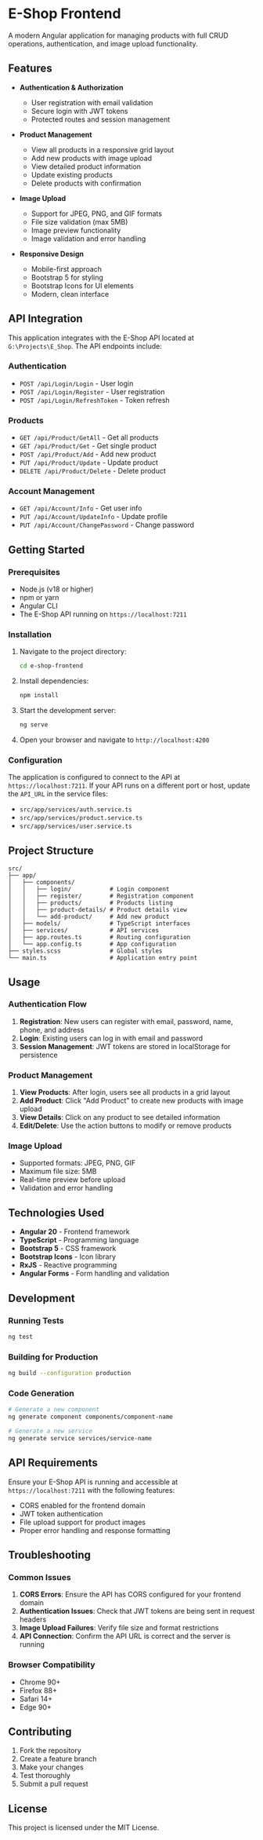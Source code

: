 # E-Shop Frontend

A modern Angular application for managing products with full CRUD operations, authentication, and image upload functionality.

## Features

- **Authentication & Authorization**

  - User registration with email validation
  - Secure login with JWT tokens
  - Protected routes and session management

- **Product Management**

  - View all products in a responsive grid layout
  - Add new products with image upload
  - View detailed product information
  - Update existing products
  - Delete products with confirmation

- **Image Upload**

  - Support for JPEG, PNG, and GIF formats
  - File size validation (max 5MB)
  - Image preview functionality
  - Image validation and error handling

- **Responsive Design**
  - Mobile-first approach
  - Bootstrap 5 for styling
  - Bootstrap Icons for UI elements
  - Modern, clean interface

## API Integration

This application integrates with the E-Shop API located at `G:\Projects\E_Shop`. The API endpoints include:

### Authentication

- `POST /api/Login/Login` - User login
- `POST /api/Login/Register` - User registration
- `POST /api/Login/RefreshToken` - Token refresh

### Products

- `GET /api/Product/GetAll` - Get all products
- `GET /api/Product/Get` - Get single product
- `POST /api/Product/Add` - Add new product
- `PUT /api/Product/Update` - Update product
- `DELETE /api/Product/Delete` - Delete product

### Account Management

- `GET /api/Account/Info` - Get user info
- `PUT /api/Account/UpdateInfo` - Update profile
- `PUT /api/Account/ChangePassword` - Change password

## Getting Started

### Prerequisites

- Node.js (v18 or higher)
- npm or yarn
- Angular CLI
- The E-Shop API running on `https://localhost:7211`

### Installation

1. Navigate to the project directory:

   ```bash
   cd e-shop-frontend
   ```

2. Install dependencies:

   ```bash
   npm install
   ```

3. Start the development server:

   ```bash
   ng serve
   ```

4. Open your browser and navigate to `http://localhost:4200`

### Configuration

The application is configured to connect to the API at `https://localhost:7211`. If your API runs on a different port or host, update the `API_URL` in the service files:

- `src/app/services/auth.service.ts`
- `src/app/services/product.service.ts`
- `src/app/services/user.service.ts`

## Project Structure

```
src/
├── app/
│   ├── components/
│   │   ├── login/           # Login component
│   │   ├── register/        # Registration component
│   │   ├── products/        # Products listing
│   │   ├── product-details/ # Product details view
│   │   └── add-product/     # Add new product
│   ├── models/              # TypeScript interfaces
│   ├── services/            # API services
│   ├── app.routes.ts        # Routing configuration
│   └── app.config.ts        # App configuration
├── styles.scss              # Global styles
└── main.ts                  # Application entry point
```

## Usage

### Authentication Flow

1. **Registration**: New users can register with email, password, name, phone, and address
2. **Login**: Existing users can log in with email and password
3. **Session Management**: JWT tokens are stored in localStorage for persistence

### Product Management

1. **View Products**: After login, users see all products in a grid layout
2. **Add Product**: Click "Add Product" to create new products with image upload
3. **View Details**: Click on any product to see detailed information
4. **Edit/Delete**: Use the action buttons to modify or remove products

### Image Upload

- Supported formats: JPEG, PNG, GIF
- Maximum file size: 5MB
- Real-time preview before upload
- Validation and error handling

## Technologies Used

- **Angular 20** - Frontend framework
- **TypeScript** - Programming language
- **Bootstrap 5** - CSS framework
- **Bootstrap Icons** - Icon library
- **RxJS** - Reactive programming
- **Angular Forms** - Form handling and validation

## Development

### Running Tests

```bash
ng test
```

### Building for Production

```bash
ng build --configuration production
```

### Code Generation

```bash
# Generate a new component
ng generate component components/component-name

# Generate a new service
ng generate service services/service-name
```

## API Requirements

Ensure your E-Shop API is running and accessible at `https://localhost:7211` with the following features:

- CORS enabled for the frontend domain
- JWT token authentication
- File upload support for product images
- Proper error handling and response formatting

## Troubleshooting

### Common Issues

1. **CORS Errors**: Ensure the API has CORS configured for your frontend domain
2. **Authentication Issues**: Check that JWT tokens are being sent in request headers
3. **Image Upload Failures**: Verify file size and format restrictions
4. **API Connection**: Confirm the API URL is correct and the server is running

### Browser Compatibility

- Chrome 90+
- Firefox 88+
- Safari 14+
- Edge 90+

## Contributing

1. Fork the repository
2. Create a feature branch
3. Make your changes
4. Test thoroughly
5. Submit a pull request

## License

This project is licensed under the MIT License.
